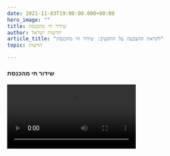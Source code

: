 ```yaml
---
date: 2021-11-03T19:00:00.000+00:00
hero_image: ""
title: שידור חי מהכנסת
author: חדשות ישראל
article_title: "לקראת ההצבעה על התקציב: שידור חי מהכנסת"
topic: חדשות

---
```

#### שידור חי מהכנסת
<video src="https://twitter.com/i/broadcasts/1ypKdEVNjyjGW"></video>


